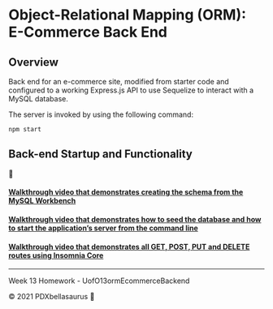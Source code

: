 # Object-Relational Mapping (ORM): E-Commerce Back End 

## Overview

Back end for an e-commerce site, modified from starter code and configured to a working Express.js API to use Sequelize to interact with a MySQL database.

The server is invoked by using the following command:

```
npm start
```

## Back-end Startup and Functionality
:movie_camera:
#### [Walkthrough video that demonstrates creating the schema from the MySQL Workbench](https://user-images.githubusercontent.com/74746211/115984769-aabd3400-a55d-11eb-9efe-61925a0ffde5.mp4)

#### [Walkthrough video that demonstrates how to seed the database and how to start the application’s server from the command line](https://user-images.githubusercontent.com/74746211/115984780-b872b980-a55d-11eb-9464-40fa05208b74.mp4)

#### [Walkthrough video that demonstrates all GET, POST, PUT and DELETE routes using Insomnia Core](https://user-images.githubusercontent.com/74746211/115984812-d0e2d400-a55d-11eb-9bee-362a072cc462.mp4)

-----------------------
Week 13 Homework - UofO13ormEcommerceBackend

© 2021 PDXbellasaurus :sauropod:
